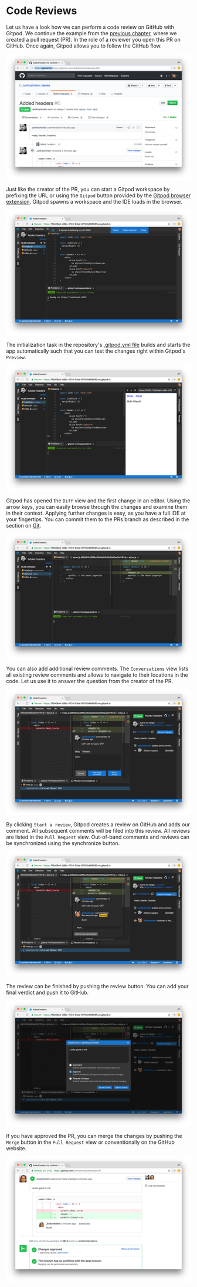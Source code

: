 # Code Reviews

Let us have a look how we can perform a code review on GitHub with Gitpod. We continue the example
from the [previous chapter](/docs/pull-requests/), where we created a pull request (PR). In the role
of a reviewer you open this PR on GitHub. Once again, Gitpod allows you to follow the GitHub flow.

![GitHub Pull Request Page](../../../static/images/docs/cr-GitHub-pr.png)

Just like the creator of the PR, you can start a Gitpod workspace by prefixing the URL or using the
`Gitpod` button provided by the [Gitpod browser extension](/docs/browser-extension/). Gitpod spawns a
workspace and the IDE loads in the browser.

![Gitpod Workspace started from a Pull Request](../../../static/images/docs/cr-gitpod-started.png)

The initialization task in the repository's [.gitpod.yml file](/docs/configuration/) builds and starts
the app automatically such that you can test the changes right within Gitpod's `Preview`.

![Gitpod Workspace Preview](../../../static/images/docs/cr-preview.png)

Gitpod has opened the `Diff` view and the first change in an editor. Using the arrow keys, you can
easily browse through the changes and examine them in their context. Applying further changes is
easy, as you have a full IDE at your fingertips. You can commit them to the PRs branch as described
in the section on [Git](/docs/git/).

![Gitpod Diff View](../../../static/images/docs/cr-diff.png)

You can also add additional review comments. The `Conversations` view lists all existing review
comments and allows to navigate to their locations in the code. Let us use it to answer the question
from the creator of the PR.

![Gitpod Pull Request Conversation View](../../../static/images/docs/cr-respond-to-comment.png)

By clicking `Start a review`, Gitpod creates a review on GitHub and adds our comment. All subsequent
comments will be filed into this review. All reviews are listed in the `Pull Request` view.
Out-of-band comments and reviews can be synchronized using the synchronize button.

![Gitpod Pull Request View](../../../static/images/docs/cr-pull-request-view.png)

The review can be finished by pushing the review button. You can add your final verdict and push it
to GitHub.

![Gitpod Finish Review](../../../static/images/docs/cr-finish-review.png)

If you have approved the PR, you can merge the changes by pushing the `Merge` button in the
`Pull Request` view or conventionally on the GitHub website.

![Github Pull Request with Review Finished](../../../static/images/docs/cr-GitHub-pr-finished.png)
